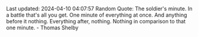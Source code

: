Last updated: 2024-04-10 04:07:57
Random Quote: The soldier's minute. In a battle that's all you get. One minute of everything at once. And anything before it nothing. Everything after, nothing. Nothing in comparison to that one minute. - Thomas Shelby